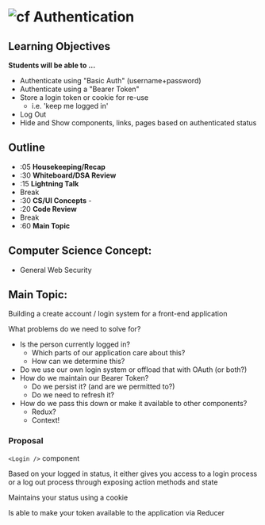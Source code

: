 ![cf](http://i.imgur.com/7v5ASc8.png) Authentication
====================================================

## Learning Objectives

**Students will be able to ...**

* Authenticate using "Basic Auth" (username+password)
* Authenticate using a "Bearer Token"
* Store a login token or cookie for re-use
  * i.e. 'keep me logged in'
* Log Out
* Hide and Show components, links, pages based on authenticated status

## Outline
* :05 **Housekeeping/Recap**
* :30 **Whiteboard/DSA Review**
* :15 **Lightning Talk**
* Break
* :30 **CS/UI Concepts** -
* :20 **Code Review**
* Break
* :60 **Main Topic**

## Computer Science Concept:
* General Web Security

## Main Topic:
Building a create account / login system for a front-end application

What problems do we need to solve for?
* Is the person currently logged in?
  * Which parts of our application care about this?
  * How can we determine this?
* Do we use our own login system or offload that with OAuth (or both?)
* How do we maintain our Bearer Token?
  * Do we persist it? (and are we permitted to?)
  * Do we need to refresh it?
* How do we pass this down or make it available to other components?
  * Redux?
  * Context!

### Proposal
`<Login />` component

Based on your logged in status, it either gives you access to a login process or a log out process through exposing action methods and state

Maintains your status using a cookie

Is able to make your token available to the application via Reducer
